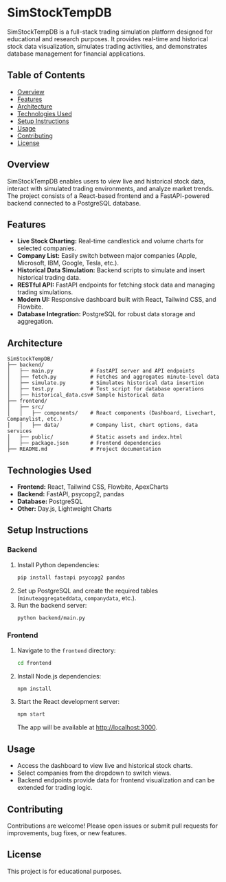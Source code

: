 # SimStockTempDB

SimStockTempDB is a full-stack trading simulation platform designed for educational and research purposes. It provides real-time and historical stock data visualization, simulates trading activities, and demonstrates database management for financial applications.

## Table of Contents

- [Overview](#overview)
- [Features](#features)
- [Architecture](#architecture)
- [Technologies Used](#technologies-used)
- [Setup Instructions](#setup-instructions)
- [Usage](#usage)
- [Contributing](#contributing)
- [License](#license)

## Overview

SimStockTempDB enables users to view live and historical stock data, interact with simulated trading environments, and analyze market trends. The project consists of a React-based frontend and a FastAPI-powered backend connected to a PostgreSQL database.

## Features

- **Live Stock Charting:** Real-time candlestick and volume charts for selected companies.
- **Company List:** Easily switch between major companies (Apple, Microsoft, IBM, Google, Tesla, etc.).
- **Historical Data Simulation:** Backend scripts to simulate and insert historical trading data.
- **RESTful API:** FastAPI endpoints for fetching stock data and managing trading simulations.
- **Modern UI:** Responsive dashboard built with React, Tailwind CSS, and Flowbite.
- **Database Integration:** PostgreSQL for robust data storage and aggregation.

## Architecture

```
SimStockTempDB/
├── backend/
│   ├── main.py            # FastAPI server and API endpoints
│   ├── fetch.py           # Fetches and aggregates minute-level data
│   ├── simulate.py        # Simulates historical data insertion
│   ├── test.py            # Test script for database operations
│   ├── historical_data.csv# Sample historical data
├── frontend/
│   ├── src/
│   │   ├── components/    # React components (Dashboard, Livechart, Companylist, etc.)
│   │   ├── data/          # Company list, chart options, data services
│   ├── public/            # Static assets and index.html
│   ├── package.json       # Frontend dependencies
├── README.md              # Project documentation
```

## Technologies Used

- **Frontend:** React, Tailwind CSS, Flowbite, ApexCharts
- **Backend:** FastAPI, psycopg2, pandas
- **Database:** PostgreSQL
- **Other:** Day.js, Lightweight Charts

## Setup Instructions

### Backend

1. Install Python dependencies:
   ```bash
   pip install fastapi psycopg2 pandas
   ```
2. Set up PostgreSQL and create the required tables (`minuteaggregateddata`, `companydata`, etc.).
3. Run the backend server:
   ```bash
   python backend/main.py
   ```

### Frontend

1. Navigate to the `frontend` directory:
   ```bash
   cd frontend
   ```
2. Install Node.js dependencies:
   ```bash
   npm install
   ```
3. Start the React development server:
   ```bash
   npm start
   ```
   The app will be available at [http://localhost:3000](http://localhost:3000).

## Usage

- Access the dashboard to view live and historical stock charts.
- Select companies from the dropdown to switch views.
- Backend endpoints provide data for frontend visualization and can be extended for trading logic.

## Contributing

Contributions are welcome! Please open issues or submit pull requests for improvements, bug fixes, or new features.

## License

This project is for educational purposes.

